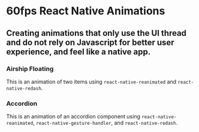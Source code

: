 # 60fps React Native Animations
## Creating animations that only use the UI thread and do not rely on Javascript for better user experience, and feel like a native app.

### Airship Floating
This is an animation of two items using `react-native-reanimated` and `react-native-redash`.

### Accordion
This is an animation of an accordion component using `react-native-reanimated`, `react-native-gesture-handler`, and `react-native-redash`.